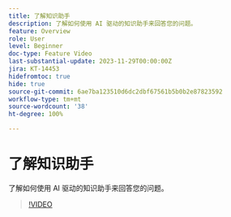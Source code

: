```yaml
---
title: 了解知识助手
description: 了解如何使用 AI 驱动的知识助手来回答您的问题。
feature: Overview
role: User
level: Beginner
doc-type: Feature Video
last-substantial-update: 2023-11-29T00:00:00Z
jira: KT-14453
hidefromtoc: true
hide: true
source-git-commit: 6ae7ba123510d6dc2dbf67561b5b0b2e87823592
workflow-type: tm+mt
source-wordcount: '38'
ht-degree: 100%

---
```



# 了解知识助手

了解如何使用 AI 驱动的知识助手来回答您的问题。

>[!VIDEO](https://video.tv.adobe.com/v/3425807/?learn=on)
